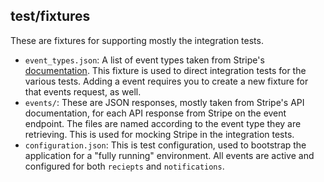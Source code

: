 ## test/fixtures

These are fixtures for supporting mostly the integration tests.

- `event_types.json`: A list of event types taken from Stripe's
[documentation](https://stripe.com/docs/api#event_types). This fixture
is used to direct integration tests for the various tests. Adding a
event requires you to create a new fixture for that events request, as
well.
- `events/`: These are JSON responses, mostly taken from Stripe's API
documentation, for each API response from Stripe on the event endpoint.
The files are named according to the event type they are retrieving. This
is used for mocking Stripe in the integration tests.
- `configuration.json`: This is test configuration, used to bootstrap
the application for a "fully running" environment. All events are active
and configured for both `reciepts` and `notifications`.
